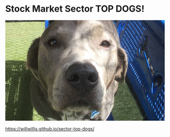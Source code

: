 # Stock Market Sector TOP DOGS!
![Top Dog](top-dog.png)

https://willwillis.github.io/sector-top-dogs/